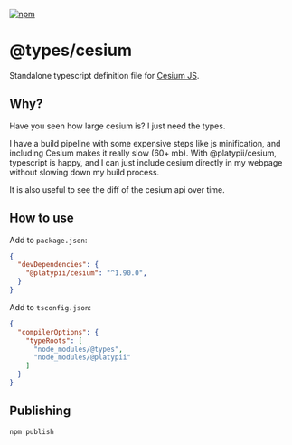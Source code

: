 [![npm](https://img.shields.io/npm/v/@platypii/cesium)](https://www.npmjs.com/package/@platypii/cesium)

# @types/cesium

Standalone typescript definition file for [Cesium JS](https://github.com/CesiumGS/cesium).

## Why?

Have you seen how large cesium is? I just need the types.

I have a build pipeline with some expensive steps like js minification, and including Cesium makes it really slow (60+ mb). With @platypii/cesium, typescript is happy, and I can just include cesium directly in my webpage without slowing down my build process.

It is also useful to see the diff of the cesium api over time.

## How to use

Add to `package.json`:
```json
{
  "devDependencies": {
    "@platypii/cesium": "^1.90.0",
  }
}
```

Add to `tsconfig.json`:
```json
{
  "compilerOptions": {
    "typeRoots": [
      "node_modules/@types",
      "node_modules/@platypii"
    ]
  }
}
```

## Publishing

```
npm publish
```

